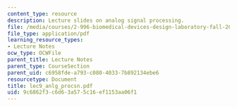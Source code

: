 ```yaml
---
content_type: resource
description: Lecture slides on analog signal processing.
file: /media/courses/2-996-biomedical-devices-design-laboratory-fall-2007/9c6862f3c6d63a575c16ef1153aa06f1_lec9_anlg_procsn.pdf
file_type: application/pdf
learning_resource_types:
- Lecture Notes
ocw_type: OCWFile
parent_title: Lecture Notes
parent_type: CourseSection
parent_uid: c6958fde-a793-c080-4033-7b892134ebe6
resourcetype: Document
title: lec9_anlg_procsn.pdf
uid: 9c6862f3-c6d6-3a57-5c16-ef1153aa06f1
---
```

